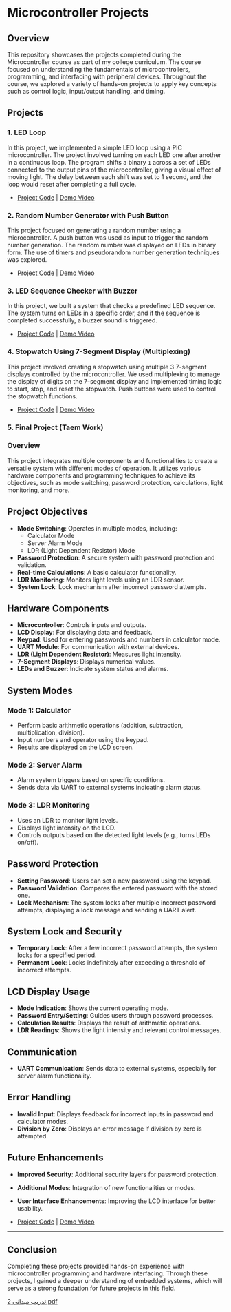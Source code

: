 # Microcontroller Projects 

##  Overview

This repository showcases the projects completed during the Microcontroller course as part of my college curriculum. The course focused on understanding the fundamentals of microcontrollers, programming, and interfacing with peripheral devices. Throughout the course, we explored a variety of hands-on projects to apply key concepts such as control logic, input/output handling, and timing.

## Projects

### 1. **LED Loop**
In this project, we implemented a simple LED loop using a PIC microcontroller. The project involved turning on each LED one after another in a continuous loop. The program shifts a binary `1` across a set of LEDs connected to the output pins of the microcontroller, giving a visual effect of moving light. The delay between each shift was set to 1 second, and the loop would reset after completing a full cycle.

- [Project Code](PIC_Microcontroller_Projects_in_C_Basic/TASK_1_LED) | [Demo Video](https://github.com/user-attachments/assets/f842702c-94a9-4db1-b448-cf40fb70a462)

### 2. **Random Number Generator with Push Button**
This project focused on generating a random number using a microcontroller. A push button was used as input to trigger the random number generation. The random number was displayed on LEDs in binary form. The use of timers and pseudorandom number generation techniques was explored.

- [Project Code](PIC_Microcontroller_Projects_in_C_Basic/TASK_2_Random_nubmer) | [Demo Video](https://github.com/user-attachments/assets/10c6450b-b267-4594-9c1b-ac8d35ee9e5f)

### 3. **LED Sequence Checker with Buzzer**
In this project, we built a system that checks a predefined LED sequence. The system turns on LEDs in a specific order, and if the sequence is completed successfully, a buzzer sound is triggered.

- [Project Code](PIC_Microcontroller_Projects_in_C_Basic/TASK_3_check_list_for_led_push_buttom) | [Demo Video](https://github.com/user-attachments/assets/53ce9a76-c85a-45fe-be1c-e55730a5345d)

### 4. **Stopwatch Using 7-Segment Display (Multiplexing)**
This project involved creating a stopwatch using multiple 3 7-segment displays controlled by the microcontroller. We used multiplexing to manage the display of digits on the 7-segment display and implemented timing logic to start, stop, and reset the stopwatch. Push buttons were used to control the stopwatch functions.

- [Project Code](PIC_Microcontroller_Projects_in_C_Basic/TASK_4_stop_watch_MUX) | [Demo Video](https://github.com/user-attachments/assets/52859488-8030-457f-b97f-72540ea0003d)

### 5. **Final Project** (Taem Work)

### Overview
This project integrates multiple components and functionalities to create a versatile system with different modes of operation. It utilizes various hardware components and programming techniques to achieve its objectives, such as mode switching, password protection, calculations, light monitoring, and more.

## Project Objectives
- **Mode Switching**: Operates in multiple modes, including:
  - Calculator Mode
  - Server Alarm Mode
  - LDR (Light Dependent Resistor) Mode
- **Password Protection**: A secure system with password protection and validation.
- **Real-time Calculations**: A basic calculator functionality.
- **LDR Monitoring**: Monitors light levels using an LDR sensor.
- **System Lock**: Lock mechanism after incorrect password attempts.

## Hardware Components
- **Microcontroller**: Controls inputs and outputs.
- **LCD Display**: For displaying data and feedback.
- **Keypad**: Used for entering passwords and numbers in calculator mode.
- **UART Module**: For communication with external devices.
- **LDR (Light Dependent Resistor)**: Measures light intensity.
- **7-Segment Displays**: Displays numerical values.
- **LEDs and Buzzer**: Indicate system status and alarms.

## System Modes
### Mode 1: Calculator
- Perform basic arithmetic operations (addition, subtraction, multiplication, division).
- Input numbers and operator using the keypad.
- Results are displayed on the LCD screen.

### Mode 2: Server Alarm
- Alarm system triggers based on specific conditions.
- Sends data via UART to external systems indicating alarm status.

### Mode 3: LDR Monitoring
- Uses an LDR to monitor light levels.
- Displays light intensity on the LCD.
- Controls outputs based on the detected light levels (e.g., turns LEDs on/off).

## Password Protection
- **Setting Password**: Users can set a new password using the keypad.
- **Password Validation**: Compares the entered password with the stored one.
- **Lock Mechanism**: The system locks after multiple incorrect password attempts, displaying a lock message and sending a UART alert.

## System Lock and Security
- **Temporary Lock**: After a few incorrect password attempts, the system locks for a specified period.
- **Permanent Lock**: Locks indefinitely after exceeding a threshold of incorrect attempts.

## LCD Display Usage
- **Mode Indication**: Shows the current operating mode.
- **Password Entry/Setting**: Guides users through password processes.
- **Calculation Results**: Displays the result of arithmetic operations.
- **LDR Readings**: Shows the light intensity and relevant control messages.

## Communication
- **UART Communication**: Sends data to external systems, especially for server alarm functionality.

## Error Handling
- **Invalid Input**: Displays feedback for incorrect inputs in password and calculator modes.
- **Division by Zero**: Displays an error message if division by zero is attempted.

## Future Enhancements
- **Improved Security**: Additional security layers for password protection.
- **Additional Modes**: Integration of new functionalities or modes.
- **User Interface Enhancements**: Improving the LCD interface for better usability.


- [Project Code](PIC_Microcontroller_Projects_in_C_Basic/Final_project) | [Demo Video](https://github.com/user-attachments/assets/bbb1cebd-91ad-4f43-a636-cd2fb9422ee9)


---

## Conclusion

Completing these projects provided hands-on experience with microcontroller programming and hardware interfacing. Through these projects, I gained a deeper understanding of embedded systems, which will serve as a strong foundation for future projects in this field.


[تدريب ميدانى 2.pdf](https://github.com/user-attachments/files/17089716/2.pdf)
